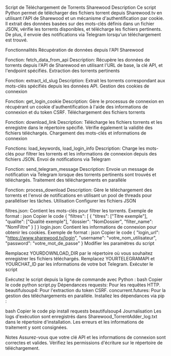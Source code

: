 Script de Téléchargement de Torrents Sharewood
Description
Ce script Python permet de télécharger des fichiers torrent depuis Sharewood.tv en utilisant l'API de Sharewood et un mécanisme d'authentification par cookie. Il extrait des données basées sur des mots-clés définis dans un fichier JSON, vérifie les torrents disponibles, et télécharge les fichiers pertinents. De plus, il envoie des notifications via Telegram lorsqu'un téléchargement est trouvé.

Fonctionnalités
Récupération de données depuis l'API Sharewood

Fonction: fetch_data_from_api
Description: Récupère les données de torrents depuis l'API de Sharewood en utilisant l'URL de base, la clé API, et l'endpoint spécifiés.
Extraction des torrents pertinents

Fonction: extract_id_slug
Description: Extrait les torrents correspondant aux mots-clés spécifiés depuis les données API.
Gestion des cookies de connexion

Fonction: get_login_cookie
Description: Gère le processus de connexion en récupérant un cookie d'authentification à l'aide des informations de connexion et du token CSRF.
Téléchargement des fichiers torrents

Fonction: download_link
Description: Télécharge les fichiers torrents et les enregistre dans le répertoire spécifié. Vérifie également la validité des fichiers téléchargés.
Chargement des mots-clés et informations de connexion

Fonctions: load_keywords, load_login_info
Description: Charge les mots-clés pour filtrer les torrents et les informations de connexion depuis des fichiers JSON.
Envoi de notifications via Telegram

Fonction: send_telegram_message
Description: Envoie un message de notification via Telegram lorsque des torrents pertinents sont trouvés et téléchargés.
Traitement des téléchargements en parallèle

Fonction: process_download
Description: Gère le téléchargement des torrents et l'envoi de notifications en utilisant un pool de threads pour paralléliser les tâches.
Utilisation
Configurer les fichiers JSON

filtres.json: Contient les mots-clés pour filtrer les torrents. Exemple de format :
json
Copier le code
{
  "filtres": [
    {
      "titres": ["Titre exemple"],
      "qualite": ["Qualité exemple"],
      "dossier": "NomDossier",
      "filter_name": "NomFiltre"
    }
  ]
}
login.json: Contient les informations de connexion pour obtenir les cookies. Exemple de format :
json
Copier le code
{
  "login_url": "https://www.sharewood.tv/login",
  "username": "votre_nom_utilisateur",
  "password": "votre_mot_de_passe"
}
Modifier les paramètres du script

Remplacez YOURDOWNLOAD_DIR par le répertoire où vous souhaitez enregistrer les fichiers téléchargés.
Remplacez YOURTELEGRAMAPI et YOURCHAT_ID par les informations de votre bot Telegram.
Exécuter le script

Exécutez le script depuis la ligne de commande avec Python :
bash
Copier le code
python script.py
Dépendances
requests: Pour les requêtes HTTP.
beautifulsoup4: Pour l'extraction du token CSRF.
concurrent.futures: Pour la gestion des téléchargements en parallèle.
Installez les dépendances via pip :

bash
Copier le code
pip install requests beautifulsoup4
Journalisation
Les logs d'exécution sont enregistrés dans Sharewood_TorrentAdder_log.txt dans le répertoire d'installation. Les erreurs et les informations de traitement y sont consignées.

Notes
Assurez-vous que votre clé API et les informations de connexion sont correctes et valides.
Vérifiez les permissions d'écriture sur le répertoire de téléchargement.
